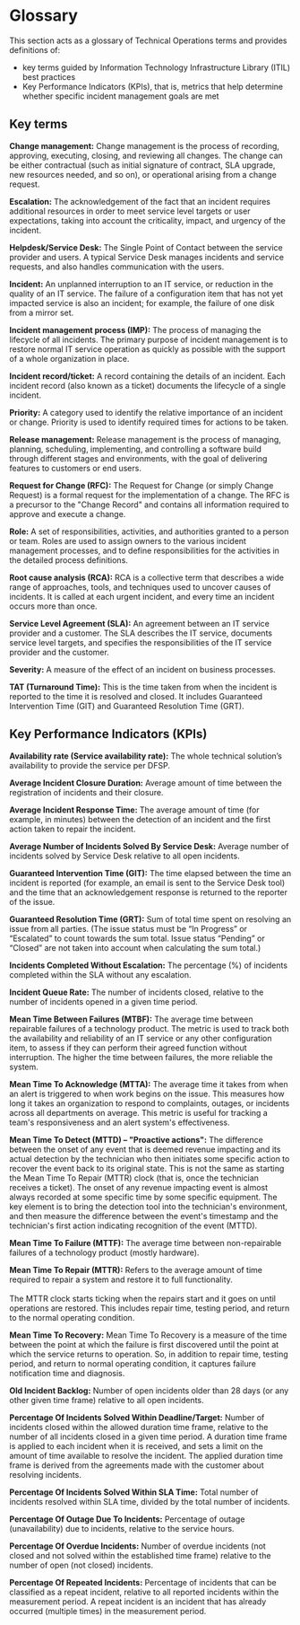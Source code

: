 # Glossary

This section acts as a glossary of Technical Operations terms and provides definitions of:

* key terms guided by Information Technology Infrastructure Library (ITIL) best practices
* Key Performance Indicators (KPIs), that is, metrics that help determine whether specific incident management goals are met

## Key terms

**Change management:** Change management is the process of recording, approving, executing, closing, and reviewing all changes. The change can be either contractual (such as initial signature of contract, SLA upgrade, new resources needed, and so on), or operational arising from a change request.

**Escalation:** The acknowledgement of the fact that an incident requires additional resources in order to meet service level targets or user expectations, taking into account the criticality, impact, and urgency of the incident.

**Helpdesk/Service Desk:** The Single Point of Contact between the service provider and users. A typical Service Desk manages incidents and service requests, and also handles communication with the users. 

**Incident:** An unplanned interruption to an IT service, or reduction in the quality of an IT service. The failure of a configuration item that has not yet impacted service is also an incident; for example, the failure of one disk from a mirror set. 

**Incident management process (IMP):** The process of managing the lifecycle of all incidents. The primary purpose of incident management is to restore normal IT service operation as quickly as possible with the support of a whole organization in place.

**Incident record/ticket:** A record containing the details of an incident. Each incident record (also known as a ticket) documents the lifecycle of a single incident. 

**Priority:** A category used to identify the relative importance of an incident or change. Priority is used to identify required times for actions to be taken.  

**Release management:** Release management is the process of managing, planning, scheduling, implementing, and controlling a software build through different stages and environments, with the goal of delivering features to customers or end users.


**Request for Change (RFC):** The Request for Change (or simply Change Request) is a formal request for the implementation of a change. The RFC is a precursor to the "Change Record" and contains all information required to approve and execute a change.

**Role:** A set of responsibilities, activities, and authorities granted to a person or team. Roles are used to assign owners to the various incident management processes, and to define responsibilities for the activities in the detailed process definitions.

**Root cause analysis (RCA):** RCA is a collective term that describes a wide range of approaches, tools, and techniques used to uncover causes of incidents. It is called at each urgent incident, and every time an incident occurs more than once.

**Service Level Agreement (SLA):** An agreement between an IT service provider and a customer. The SLA describes the IT service, documents service level targets, and specifies the responsibilities of the IT service provider and the customer.

**Severity:** A measure of the effect of an incident on business processes.

**TAT (Turnaround Time):** This is the time taken from when the incident is reported to the time it is resolved and closed. It includes Guaranteed Intervention Time (GIT) and Guaranteed Resolution Time (GRT). 

## Key Performance Indicators (KPIs)

**Availability rate (Service availability rate):** The whole technical solution’s availability to provide the service per DFSP. 

**Average Incident Closure Duration:** Average amount of time between the registration of incidents and their closure.

**Average Incident Response Time:** The average amount of time (for example, in minutes) between the detection of an incident and the first action taken to repair the incident.

**Average Number of Incidents Solved By Service Desk:** Average number of incidents solved by Service Desk relative to all open incidents.

**Guaranteed Intervention Time (GIT):** The time elapsed between the time an incident is reported (for example, an email is sent to the Service Desk tool) and the time that an acknowledgement response is returned to the reporter of the issue. 

**Guaranteed Resolution Time (GRT):** Sum of total time spent on resolving an issue from all parties. (The issue status must be “In Progress” or “Escalated” to count towards the sum total. Issue status “Pending” or “Closed” are not taken into account when calculating the sum total.)

**Incidents Completed Without Escalation:** The percentage (%) of incidents completed within the SLA without any escalation.

**Incident Queue Rate:** The number of incidents closed, relative to the number of incidents opened in a given time period.

**Mean Time Between Failures (MTBF):** The average time between repairable failures of a technology product. The metric is used to track both the availability and reliability of an IT service or any other configuration item, to assess if they can perform their agreed function without interruption. The higher the time between failures, the more reliable the system.

**Mean Time To Acknowledge (MTTA):** The average time it takes from when an alert is triggered to when work begins on the issue. This measures how long it takes an organization to respond to complaints, outages, or incidents across all departments on average. This metric is useful for tracking a team's responsiveness and an alert system's effectiveness.

**Mean Time To Detect (MTTD) – "Proactive actions":** The difference between the onset of any event that is deemed revenue impacting and its actual detection by the technician who then initiates some specific action to recover the event back to its original state. This is not the same as starting the Mean Time To Repair (MTTR) clock (that is, once the technician receives a ticket). The onset of any revenue impacting event is almost always recorded at some specific time by some specific equipment. The key element is to bring the detection tool into the technician's environment, and then measure the difference between the event's timestamp and the technician's first action indicating recognition of the event (MTTD).

**Mean Time To Failure (MTTF):** The average time between non-repairable failures of a technology product (mostly hardware).

**Mean Time To Repair (MTTR):** Refers to the average amount of time required to repair a system and restore it to full functionality. \
\
The MTTR clock starts ticking when the repairs start and it goes on until operations are restored. This includes repair time, testing period, and return to the normal operating condition.

**Mean Time To Recovery:** Mean Time To Recovery is a measure of the time between the point at which the failure is first discovered until the point at which the service returns to operation. So, in addition to repair time, testing period, and return to normal operating condition, it captures failure notification time and diagnosis.

**Old Incident Backlog:** Number of open incidents older than 28 days (or any other given time frame) relative to all open incidents.

**Percentage Of Incidents Solved Within Deadline/Target:** Number of incidents closed within the allowed duration time frame, relative to the number of all incidents closed in a given time period. A duration time frame is applied to each incident when it is received, and sets a limit on the amount of time available to resolve the incident. The applied duration time frame is derived from the agreements made with the customer about resolving incidents.

**Percentage Of Incidents Solved Within SLA Time:** Total number of incidents resolved within SLA time, divided by the total number of incidents.

**Percentage Of Outage Due To Incidents:** Percentage of outage (unavailability) due to incidents, relative to the service hours.

**Percentage Of Overdue Incidents:** Number of overdue incidents (not closed and not solved within the established time frame) relative to the number of open (not closed) incidents.

**Percentage Of Repeated Incidents:** Percentage of incidents that can be classified as a repeat incident, relative to all reported incidents within the measurement period. A repeat incident is an incident that has already occurred (multiple times) in the measurement period.
